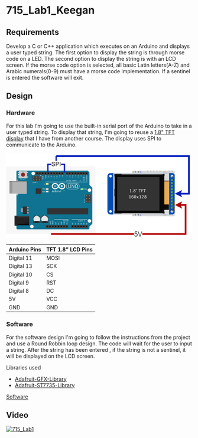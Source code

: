 # 715_Lab1_Keegan

## Requirements
Develop a C or C++ application which executes on an Arduino and displays a user typed string. The first option to display the string is through morse code on a LED. The second option to display the string is with an LCD screen. If the morse code option is selected, all basic Latin letters(A-Z) and Arabic numerals(0-9) must have a morse code implementation. If a sentinel is entered the software will exit.

## Design

### Hardware
For this lab I'm going to use the built-in serial port of the Arduino to take in a user typed string. To display that string, I'm going to reuse a [1.8" TFT display](https://www.adafruit.com/product/358) that I have from another course. The display uses SPI to communicate to the Arduino.

![alt text](https://github.com/bkeegan3/715_Lab1_Keegan/blob/master/HW%20Diagram.drawio.png)

| Arduino Pins  | TFT 1.8" LCD Pins |
| ------------- | ------------------|
| Digital 11    | MOSI              |
| Digital 13    | SCK               |
| Digital 10    | CS                |
| Digital 9     | RST               |
| Digital 8     | DC                |
| 5V            | VCC               |
| GND           | GND               |

### Software
For the software design I'm going to follow the instructions from the project and use a Round Robbin loop design. The code will wait for the user to input a string. After the string has been entered , if the string is not a sentinel, it will be displayed on the LCD screen. 

Libraries used
* [Adafruit-GFX-Library](https://github.com/adafruit/Adafruit-GFX-Library)
* [Adafruit-ST7735-Library](https://github.com/adafruit/Adafruit-ST7735-Library)

[Software](https://github.com/bkeegan3/715_Lab1_Keegan/blob/master/Lab1.ino)

## Video
[![715_Lab1](http://img.youtube.com/vi/VuUSV3zC8O8/0.jpg)](http://www.youtube.com/watch?v=VuUSV3zC8O8)
